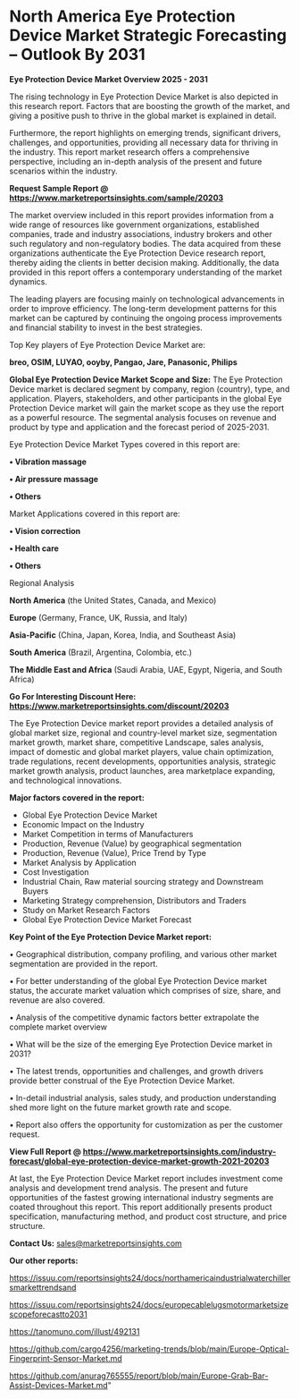 # North America Eye Protection Device Market Strategic Forecasting – Outlook By 2031

<Strong> Eye Protection Device Market Overview 2025 - 2031</strong>

The rising technology in Eye Protection Device Market is also depicted in this research report. Factors that are boosting the growth of the market, and giving a positive push to thrive in the global market is explained in detail.

Furthermore, the report highlights on emerging trends, significant drivers, challenges, and opportunities, providing all necessary data for thriving in the industry. This report market research offers a comprehensive perspective, including an in-depth analysis of the present and future scenarios within the industry.

<strong>Request Sample Report @ <a href=https://www.marketreportsinsights.com/sample/20203>https://www.marketreportsinsights.com/sample/20203</a></strong>

The market overview included in this report provides information from a wide range of resources like government organizations, established companies, trade and industry associations, industry brokers and other such regulatory and non-regulatory bodies. The data acquired from these organizations authenticate the Eye Protection Device research report, thereby aiding the clients in better decision making. Additionally, the data provided in this report offers a contemporary understanding of the market dynamics.

The leading players are focusing mainly on technological advancements in order to improve efficiency. The long-term development patterns for this market can be captured by continuing the ongoing process improvements and financial stability to invest in the best strategies.

Top Key players of Eye Protection Device Market are:

<strong>breo, OSIM, LUYAO, ooyby, Pangao, Jare, Panasonic, Philips</strong>

<strong><b>Global Eye Protection Device Market Scope and Size:</b></strong>
The Eye Protection Device market is declared segment by company, region (country), type, and application. Players, stakeholders, and other participants in the global Eye Protection Device market will gain the market scope as they use the report as a powerful resource. The segmental analysis focuses on revenue and product by type and application and the forecast period of 2025-2031.

Eye Protection Device Market Types covered in this report are:

<strong>• Vibration massage

• Air pressure massage

• Others</strong>

Market Applications covered in this report are:

<strong>• Vision correction

• Health care

• Others</strong> 

Regional Analysis

<strong>North America</strong> (the United States, Canada, and Mexico)

<strong>Europe</strong> (Germany, France, UK, Russia, and Italy)

<strong>Asia-Pacific</strong> (China, Japan, Korea, India, and Southeast Asia)

<strong>South America</strong> (Brazil, Argentina, Colombia, etc.)

<strong>The Middle East and Africa</strong> (Saudi Arabia, UAE, Egypt, Nigeria, and South Africa)

<strong>Go For Interesting Discount Here: <a href=https://www.marketreportsinsights.com/discount/20203>https://www.marketreportsinsights.com/discount/20203</a></strong>

The Eye Protection Device market report provides a detailed analysis of global market size, regional and country-level market size, segmentation market growth, market share, competitive Landscape, sales analysis, impact of domestic and global market players, value chain optimization, trade regulations, recent developments, opportunities analysis, strategic market growth analysis, product launches, area marketplace expanding, and technological innovations.

<strong><b>Major factors covered in the report:</b></strong>
<ul>
  <li>Global Eye Protection Device Market </li>
  <li>Economic Impact on the Industry</li>
  <li>Market Competition in terms of Manufacturers</li>
  <li>Production, Revenue (Value) by geographical segmentation</li>
  <li>Production, Revenue (Value), Price Trend by Type</li>
  <li>Market Analysis by Application</li>
  <li>Cost Investigation</li>
  <li>Industrial Chain, Raw material sourcing strategy and Downstream Buyers</li>
  <li>Marketing Strategy comprehension, Distributors and Traders</li>
  <li>Study on Market Research Factors</li>
  <li>Global Eye Protection Device Market Forecast</li>
</ul>

<strong><b>Key Point of the Eye Protection Device Market report:</b></strong>

• Geographical distribution, company profiling, and various other market segmentation are provided in the report.

• For better understanding of the global Eye Protection Device market status, the accurate market valuation which comprises of size, share, and revenue are also covered.

• Analysis of the competitive dynamic factors better extrapolate the complete market overview

• What will be the size of the emerging Eye Protection Device market in 2031?

• The latest trends, opportunities and challenges, and growth drivers provide better construal of the Eye Protection Device Market.

• In-detail industrial analysis, sales study, and production understanding shed more light on the future market growth rate and scope.

• Report also offers the opportunity for customization as per the customer request.

<strong><b>View Full Report @ <a href=https://www.marketreportsinsights.com/industry-forecast/global-eye-protection-device-market-growth-2021-20203>https://www.marketreportsinsights.com/industry-forecast/global-eye-protection-device-market-growth-2021-20203</a></b></strong>


At last, the Eye Protection Device Market report includes investment come analysis and development trend analysis. The present and future opportunities of the fastest growing international industry segments are coated throughout this report. This report additionally presents product specification, manufacturing method, and product cost structure, and price structure.

<strong>Contact Us:</strong>
sales@marketreportsinsights.com

<strong>Our other reports:</strong>

<a href=https://issuu.com/reportsinsights24/docs/northamericaindustrialwaterchillersmarkettrendsand>https://issuu.com/reportsinsights24/docs/northamericaindustrialwaterchillersmarkettrendsand</a>

<a href=https://issuu.com/reportsinsights24/docs/europecablelugsmotormarketsizescopeforecastto2031>https://issuu.com/reportsinsights24/docs/europecablelugsmotormarketsizescopeforecastto2031</a>

<a href=https://tanomuno.com/illust/492131>https://tanomuno.com/illust/492131</a>

<a href=https://github.com/cargo4256/marketing-trends/blob/main/Europe-Optical-Fingerprint-Sensor-Market.md>https://github.com/cargo4256/marketing-trends/blob/main/Europe-Optical-Fingerprint-Sensor-Market.md</a>

<a href=https://github.com/anurag765555/report/blob/main/Europe-Grab-Bar-Assist-Devices-Market.md>https://github.com/anurag765555/report/blob/main/Europe-Grab-Bar-Assist-Devices-Market.md</a>"
